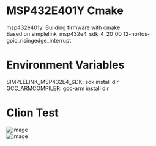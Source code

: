 # MSP432E401Y Cmake
msp432e401y: Building firmware with cmake  
Based on simplelink_msp432e4_sdk_4_20_00_12-nortos-gpio_risingedge_interrupt  
# Environment Variables
SIMPLELINK_MSP432E4_SDK: sdk install dir  
GCC_ARMCOMPILER: gcc-arm install dir  
# Clion Test
![image](https://github.com/0x915/msp432e401y-cmake/assets/15169084/5eb128a6-5870-4bde-a751-7dc3f0d38f8b)  
![image](https://github.com/0x915/msp432e401y-cmake/assets/15169084/c543cb21-3d0e-45c4-873e-60cda6cb0b6f)  
